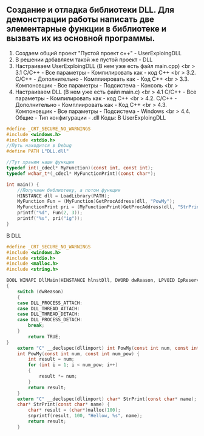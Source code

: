 ## Создание и отладка библиотеки DLL. Для демонстрации работы написать две элементарные функции в библиотеке и вызвать их из основной программы.

1. Создаем общий проект "Пустой проект c++" - UserExploingDLL 
2. В решении добавляем такой же пустой проект - DLL
3. Настраиваем UserExploingDLL (В нем уже есть файл main.cpp) <br \>
3.1 C/C++ - Все параметры - Компилировать как - код С++ <br \>
3.2. С/C++ - Дополнительно - Комплиировать как - Код C++ <br \>
3.3. Компоновщик - Все параметры - Подсистема - Консоль <br \>
4. Настраиваем DLL (В нем уже есть файл main.c) <br \>
4.1 C/C++ - Все параметры - Компилировать как - код С++ <br \>
4.2. С/C++ - Дополнительно - Комплиировать как - Код C++ <br \>
4.3. Компоновщик - Все параметры - Подсистема - Windows <br \>
4.4. Общие - Тип конфигурации - .dll
Коды:
В UserExploingDLL
```C
#define _CRT_SECURE_NO_WARNINGS
#include <windows.h>
#include <stdio.h>
//Путь находится в Debug
#define PATH L"DLL.dll"

//Тут храним наши функции
typedef int(_cdecl* MyFunction)(const int, const int);
typedef wchar_t*(_cdecl* MyFunctionPrint)(const char*);

int main() {
	//Получаем библиотеку, а потом функции
	HINSTANCE dll = LoadLibrary(PATH);
	MyFunction Fun = (MyFunction)GetProcAddress(dll, "PowMy");
	MyFunctionPrint pri = (MyFunctionPrint)GetProcAddress(dll, "StrPrint");
	printf("%d", Fun(2, 3));
	printf("%s", pri("ig"));
}
```
В DLL
```C
#define _CRT_SECURE_NO_WARNINGS
#include <windows.h>
#include <stdio.h>
#include <malloc.h>
#include <string.h>

BOOL WINAPI DllMain(HINSTANCE hlnstDll, DWORD dwReason, LPVOID IpReserved)
{
	switch (dwReason)
	{
	case DLL_PROCESS_ATTACH:
	case DLL_THREAD_ATTACH:
	case DLL_THREAD_DETACH:
	case DLL_PROCESS_DETACH:
		break;
	}
		return TRUE;
}
	extern "C" __declspec(dllimport) int PowMy(const int num, const int num_pow);
	int PowMy(const int num, const int num_pow) {
		int result = num;
		for (int i = 1; i < num_pow; i++)
		{
			result *= num;
		}
		return result;
	}
	extern "C" __declspec(dllimport) char* StrPrint(const char* name);
	char* StrPrint(const char* name) {
		char* result = (char*)malloc(100);
		snprintf(result, 100, "Hellow, %s", name);
		return result;
	}
```
